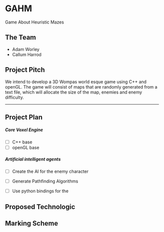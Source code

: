 # GAHM
Game About Heuristic Mazes


## The Team
- Adam Worley
- Callum Harrod

## Project Pitch

We intend to develop a 3D Wompas world esque game using C++ and openGL. The game will consist of maps that are randomly generated from a text file, which will allocate the size of the map, enemies and enemy difficulty.

---

## Project Plan

##### Core Voxel Engine

- [ ] C++ base
- [ ] openGL base

##### Artificial intelligent agents
- [ ] Create the AI for the enemy character
- [ ] Generate Pathfinding Algorithms 

- [ ] Use python bindings for the 

## Proposed Technologic

## Marking Scheme
